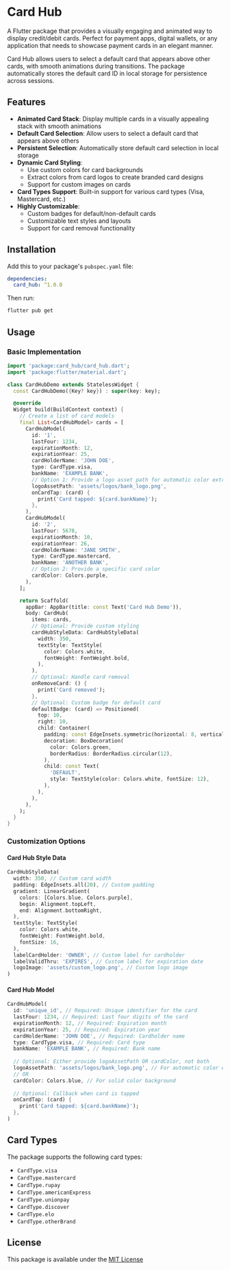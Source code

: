 # Card Hub

A Flutter package that provides a visually engaging and animated way to display credit/debit cards. Perfect for payment apps, digital wallets, or any application that needs to showcase payment cards in an elegant manner.

Card Hub allows users to select a default card that appears above other cards, with smooth animations during transitions. The package automatically stores the default card ID in local storage for persistence across sessions.

## Features

- **Animated Card Stack**: Display multiple cards in a visually appealing stack with smooth animations
- **Default Card Selection**: Allow users to select a default card that appears above others
- **Persistent Selection**: Automatically store default card selection in local storage
- **Dynamic Card Styling**:
  - Use custom colors for card backgrounds
  - Extract colors from card logos to create branded card designs
  - Support for custom images on cards
- **Card Types Support**: Built-in support for various card types (Visa, Mastercard, etc.)
- **Highly Customizable**:
  - Custom badges for default/non-default cards
  - Customizable text styles and layouts
  - Support for card removal functionality

## Installation

Add this to your package's `pubspec.yaml` file:

```yaml
dependencies:
  card_hub: ^1.0.0
```

Then run:

```bash
flutter pub get
```

## Usage

### Basic Implementation

```dart
import 'package:card_hub/card_hub.dart';
import 'package:flutter/material.dart';

class CardHubDemo extends StatelessWidget {
  const CardHubDemo({Key? key}) : super(key: key);

  @override
  Widget build(BuildContext context) {
    // Create a list of card models
    final List<CardHubModel> cards = [
      CardHubModel(
        id: '1',
        lastFour: 1234,
        expirationMonth: 12,
        expirationYear: 25,
        cardHolderName: 'JOHN DOE',
        type: CardType.visa,
        bankName: 'EXAMPLE BANK',
        // Option 1: Provide a logo asset path for automatic color extraction
        logoAssetPath: 'assets/logos/bank_logo.png',
        onCardTap: (card) {
          print('Card tapped: ${card.bankName}');
        },
      ),
      CardHubModel(
        id: '2',
        lastFour: 5678,
        expirationMonth: 10,
        expirationYear: 26,
        cardHolderName: 'JANE SMITH',
        type: CardType.mastercard,
        bankName: 'ANOTHER BANK',
        // Option 2: Provide a specific card color
        cardColor: Colors.purple,
      ),
    ];

    return Scaffold(
      appBar: AppBar(title: const Text('Card Hub Demo')),
      body: CardHub(
        items: cards,
        // Optional: Provide custom styling
        cardHubStyleData: CardHubStyleData(
          width: 350,
          textStyle: TextStyle(
            color: Colors.white,
            fontWeight: FontWeight.bold,
          ),
        ),
        // Optional: Handle card removal
        onRemoveCard: () {
          print('Card removed');
        },
        // Optional: Custom badge for default card
        defaultBadge: (card) => Positioned(
          top: 10,
          right: 10,
          child: Container(
            padding: const EdgeInsets.symmetric(horizontal: 8, vertical: 4),
            decoration: BoxDecoration(
              color: Colors.green,
              borderRadius: BorderRadius.circular(12),
            ),
            child: const Text(
              'DEFAULT',
              style: TextStyle(color: Colors.white, fontSize: 12),
            ),
          ),
        ),
      ),
    );
  }
}
```

### Customization Options

#### Card Hub Style Data

```dart
CardHubStyleData(
  width: 350, // Custom card width
  padding: EdgeInsets.all(20), // Custom padding
  gradient: LinearGradient(
    colors: [Colors.blue, Colors.purple],
    begin: Alignment.topLeft,
    end: Alignment.bottomRight,
  ),
  textStyle: TextStyle(
    color: Colors.white,
    fontWeight: FontWeight.bold,
    fontSize: 16,
  ),
  labelCardHolder: 'OWNER', // Custom label for cardholder
  labelValidThru: 'EXPIRES', // Custom label for expiration date
  logoImage: 'assets/custom_logo.png', // Custom logo image
)
```

#### Card Hub Model

```dart
CardHubModel(
  id: 'unique_id', // Required: Unique identifier for the card
  lastFour: 1234, // Required: Last four digits of the card
  expirationMonth: 12, // Required: Expiration month
  expirationYear: 25, // Required: Expiration year
  cardHolderName: 'JOHN DOE', // Required: Cardholder name
  type: CardType.visa, // Required: Card type
  bankName: 'EXAMPLE BANK', // Required: Bank name
  
  // Optional: Either provide logoAssetPath OR cardColor, not both
  logoAssetPath: 'assets/logos/bank_logo.png', // For automatic color extraction
  // OR
  cardColor: Colors.blue, // For solid color background
  
  // Optional: Callback when card is tapped
  onCardTap: (card) {
    print('Card tapped: ${card.bankName}');
  },
)
```

## Card Types

The package supports the following card types:
- `CardType.visa`
- `CardType.mastercard`
- `CardType.rupay`
- `CardType.americanExpress`
- `CardType.unionpay`
- `CardType.discover`
- `CardType.elo`
- `CardType.otherBrand`

## License

This package is available under the [MIT License](LICENSE)
